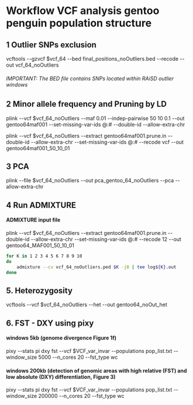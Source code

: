 
# **Workflow VCF analysis gentoo penguin population structure**

## 1 Outlier SNPs exclusion
vcftools --gzvcf $vcf_64 --bed final_positions_noOutliers.bed --recode --out vcf_64_noOutliers
###### IMPORTANT: The BED file contains SNPs located within RAiSD outlier windows

## 2 Minor allele frequency and Pruning by LD

plink --vcf $vcf_64_noOutliers --maf 0.01 --indep-pairwise 50 10 0.1 --out gentoo64maf001 --set-missing-var-ids @:# --double-id --allow-extra-chr

plink --vcf $vcf_64_noOutliers --extract gentoo64maf001.prune.in --double-id  --allow-extra-chr --set-missing-var-ids @:# --recode vcf --out gentoo64maf001_50_10_01



## 3 PCA

plink --file $vcf_64_noOutliers --out pca_gentoo_64_noOutliers --pca --allow-extra-chr


## 4 Run ADMIXTURE


#### ADMIXTURE input file 
plink --vcf $vcf_64_noOutliers --extract gentoo64maf001.prune.in --double-id --allow-extra-chr --set-missing-var-ids @:# --recode 12 --out gentoo64_MAF001_50_10_01


```bash
for K in 1 2 3 4 5 6 7 8 9 10 
do 
	admixture --cv vcf_64_noOutliers.ped $K -j8 | tee log${K}.out 
done 
```

## 5. Heterozygosity
vcftools --vcf $vcf_64_noOutliers --het --out gentoo64_noOut_het


## 6. FST - DXY using pixy
#### windows 5kb (genome divergence Figure 1f)
pixy --stats pi dxy fst --vcf $VCF_var_invar --populations pop_list.txt --window_size 5000 --n_cores 20 --fst_type wc 


#### windows 200kb (detection of genomic areas with high relative (FST) and low absolute (DXY) differentiation, Figure 3)

pixy --stats pi dxy fst --vcf $VCF_var_invar --populations pop_list.txt --window_size 200000 --n_cores 20 --fst_type wc 

